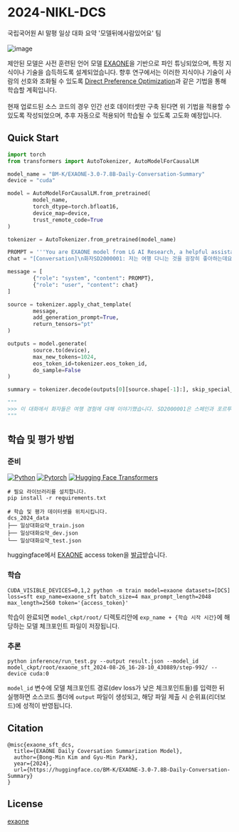 # 2024-NIKL-DCS

국립국어원 AI 말평 일상 대화 요약 '모델뒤에사람있어요' 팀 <br><br>
![image](https://github.com/user-attachments/assets/e8b65f98-bd8a-4bcf-81d9-549e19cee408)

제안된 모델은 사전 훈련된 언어 모델 [EXAONE](https://huggingface.co/LGAI-EXAONE/EXAONE-3.0-7.8B-Instruct)을 기반으로 파인 튜닝되었으며, 특정 지식이나 기술을 습득하도록 설계되었습니다.
향후 연구에서는 이러한 지식이나 기술이 사람의 선호와 조화될 수 있도록 [Direct Preference Optimization](https://arxiv.org/abs/2305.18290)과 같은 기법을 통해 학습할 계획입니다.<br><br>
현재 업로드된 소스 코드의 경우 인간 선호 데이터셋만 구축 된다면 위 기법을 적용할 수 있도록 작성되었으며, 추후 자동으로 적용되어 학습될 수 있도록 고도화 예정입니다.

## Quick Start
```python
import torch
from transformers import AutoTokenizer, AutoModelForCausalLM

model_name = "BM-K/EXAONE-3.0-7.8B-Daily-Conversation-Summary"
device = "cuda"

model = AutoModelForCausalLM.from_pretrained(
        model_name,
        torch_dtype=torch.bfloat16,
        device_map=device,
        trust_remote_code=True
)

tokenizer = AutoTokenizer.from_pretrained(model_name)

PROMPT = '''You are EXAONE model from LG AI Research, a helpful assistant. Please answer the user's questions kindly.'''
chat = "[Conversation]\n화자SD2000001: 저는 여행 다니는 것을 굉장히 좋아하는데요. 그래가지고 스페인이나 뭐 영국 유럽 아니면 국내에서도 뭐 강릉이나 전주 같은 데를 많이 다녔는데\n화자SD2000001: 혹시 여행 다니는 거 좋아하시나요?\n화자SD2000002: 저 여행 다니는 거 되게 좋아해서 대학교 내내 여행을 엄청 많이 다녔었는데요.\n화자SD2000002: 제가 고등학교 때는 여행에 대해 흥미가 없었는데 그게 좀 아버지가 짠대로 패키지처럼 여행을 다녀서 그런 것 같아요.\n화자SD2000002: 그래서 대학교 간 이후로는 해외여행을 되게 많이 갔었는데 그중에서 제일 기 좋았던 거는 스페인이랑 포르투갈이었거든요.\n화자SD2000002: 어~ 혹시 포르투갈이나 스페인 유럽 쪽 다녀오신 적 있으신가요?\n화자SD2000001: 어~ 네. 저도 우연히 스페인과 포르투갈을 다녀왔었었습니다.\n화자SD2000001: 어~ 저는 스페인 중에서도 마드리드에 근교에 있었던 톨레도라는 지역이 굉장히 좋았는데요. 그 톨레도에서 특히 기억에 남았던 거는 거기에 대성당이 있는데 그 성당이 엄청 화려하더라고요. 그래서 거기를 꾸며논 거를 보면은 금을 엄청 많이 사용해가지고 되게 빤짝빤짝하고 좀 성당은 보통 좀 소박하다라는 인식이 있었는데 아~ 이렇게 화려한 성당도 있구나라는 거를 새롭게 알게 됐었습니다.\n화자SD2000001: 어~ 또 톨레도에 지역 음식도 같이 먹었었는데 아~ 이름은 지금 잘 생각이 나지는 않지만 굉장히 달달했던 그런 디저트 종류였는데 그~ 디저트도 먹고 그다음에 천천히 걸어 다니면서 주변 풍경도 보고 근교 여행만의 약간 소박한 맛이 있었다고 생각을 합니다.\n화자SD2000001: 어~ 또 물론 마드리드도 굉장히 좋았는데 유럽 여행을 많이 가셨다고 해서 혹시 톨레도도 가본 적이 있나요?\n화자SD2000002: 아~ 제가 톨레도도 다녀왔는데 저는 이제 여행 일정을 길게 잡아서 톨레도는 하루를 봤는데 도 그렇게 너무 더웠기 때문에 많이 보진 못한 것 같아요.\n화자SD2000002: 그때는 버스 관광버스를 타고 계속 돌아다니면서 이제 내리는 데마다 관광을 할 수 있는 버스를 탔는데요. 그 버스를 타고 전체를 다 내려서 보려고 했지만 날씨가 너무 더워서 금방 금방 이제 xx 장소로 넘어갔던 것 같 같습니다.\n화자SD2000002: 거기는 이제 고대 도시라고 해서 사람들이 많이 추천한 거에 비해서는 저는 하루를 잡기에는 조금 부족한 여행지라는 생각이 들었고\n화자SD2000002: 오히려 광장에서 쇼핑을 했던 게 더 기억에 남습니다.\n\n[Question]\n위 해외여행 주제에 대한 대화를 요약해주세요."

message = [
        {"role": "system", "content": PROMPT},
        {"role": "user", "content": chat}
]

source = tokenizer.apply_chat_template(
        message,
        add_generation_prompt=True,
        return_tensors="pt"
)

outputs = model.generate(
        source.to(device),
        max_new_tokens=1024,
        eos_token_id=tokenizer.eos_token_id,
        do_sample=False
)

summary = tokenizer.decode(outputs[0][source.shape[-1]:], skip_special_tokens=True).replace('\n',' ').replace('  ', ' ')

"""
>>> 이 대화에서 화자들은 여행 경험에 대해 이야기했습니다. SD2000001은 스페인과 포르투갈을 여행했다고 말했습니다. 특히 톨레도에서 화려한 대성당과 지역 음식을 먹었던 경험을 공유했습니다. SD2000002는 대학교 때부터 여행을 좋아했고, 고등학교 때는 아버지가 짜준 패키지 여행을 다녔기 때문에 여행에 흥미가 없었다고 말했습니다. 대학교 이후로는 스페인과 포르투갈을 여행했는데, 특히 스페인이 좋았다고 말했습니다. 또 톨레도도 다녀왔지만 날씨가 너무 더워서 많이 보지는 못했다고 말했습니다.
"""
```

## 학습 및 평가 방법

### 준비
[![Python](https://img.shields.io/badge/python-3.9-blue?logo=python&logoColor=FED643)](https://www.python.org/downloads/release/python-390/)
[![Pytorch](https://img.shields.io/badge/pytorch-2.1.2-red?logo=pytorch)](https://pytorch.org/get-started/previous-versions/)
[![Hugging Face Transformers](https://img.shields.io/badge/%F0%9F%A4%97-Transformers|4.42.3-pink?color=FF33CC)](https://github.com/huggingface/transformers)
```
# 필요 라이브러리를 설치합니다.
pip install -r requirements.txt
```

```
# 학습 및 평가 데이터셋을 위치시킵니다.
dcs_2024_data
├── 일상대화요약_train.json
├── 일상대화요약_dev.json
└── 일상대화요약_test.json
```

huggingface에서 [EXAONE](https://huggingface.co/LGAI-EXAONE/EXAONE-3.0-7.8B-Instruct) access token을 [발급](https://huggingface.co/docs/hub/security-tokens)받습니다.

### 학습

```
CUDA_VISIBLE_DEVICES=0,1,2 python -m train model=exaone datasets=[DCS] loss=sft exp_name=exaone_sft batch_size=4 max_prompt_length=2048 max_length=2560 token='{access_token}'
```

학습이 완료되면 `model_ckpt/root/` 디렉토리안에 `exp_name + {학습 시작 시간}`에 해당하는 모델 체크포인트 파일이 저장됩니다.

### 추론

```
python inference/run_test.py --output result.json --model_id model_ckpt/root/exaone_sft_2024-08-26_16-28-10_430889/step-992/ --device cuda:0
```

`model_id` 변수에 모델 체크포인트 경로(dev loss가 낮은 체크포인트들)를 입력한 뒤 실행하면 소스코드 폴더에 `output` 파일이 생성되고, 해당 파일 제출 시 순위표(리더보드)에 성적이 반영됩니다.

## Citation
```
@misc{exaone_sft_dcs,
  title={EXAONE Daily Coversation Summarization Model},
  author={Bong-Min Kim and Gyu-Min Park},
  year={2024},
  url={https://huggingface.co/BM-K/EXAONE-3.0-7.8B-Daily-Conversation-Summary}
}
```

## License
[exaone](https://huggingface.co/LGAI-EXAONE/EXAONE-3.0-7.8B-Instruct/blob/main/LICENSE)
